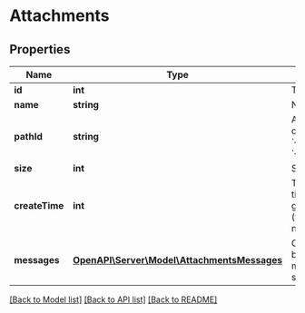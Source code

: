 # Attachments

## Properties
Name | Type | Description | Notes
------------ | ------------- | ------------- | -------------
**id** | **int** | The unique ID for the attachment. | [optional] 
**name** | **string** | Name of the uploaded file. | [optional] 
**pathId** | **string** | A representation of the path of the file within the repository of user-uploaded files.  If the &#x60;path_id&#x60; of a file is &#x60;{realm_id}/ab/cdef/temp_file.py&#x60;, its URL will be: &#x60;{server_url}/user_uploads/{realm_id}/ab/cdef/temp_file.py&#x60;. | [optional] 
**size** | **int** | Size of the file in bytes. | [optional] 
**createTime** | **int** | Time when the attachment was uploaded as a UNIX timestamp multiplied by 1000 (matching the format of getTime() in JavaScript).  **Changes**: Changed in Zulip 2.2 (feature level 22).  This field was previously a floating point number. | [optional] 
**messages** | [**OpenAPI\Server\Model\AttachmentsMessages**](AttachmentsMessages.md) | Contains basic details on any Zulip messages that have been sent referencing this [uploaded file](/api/upload-file). This includes messages sent by any user in the Zulip organization who sent a message containing a link to the uploaded file. | [optional] 

[[Back to Model list]](../README.md#documentation-for-models) [[Back to API list]](../README.md#documentation-for-api-endpoints) [[Back to README]](../README.md)


